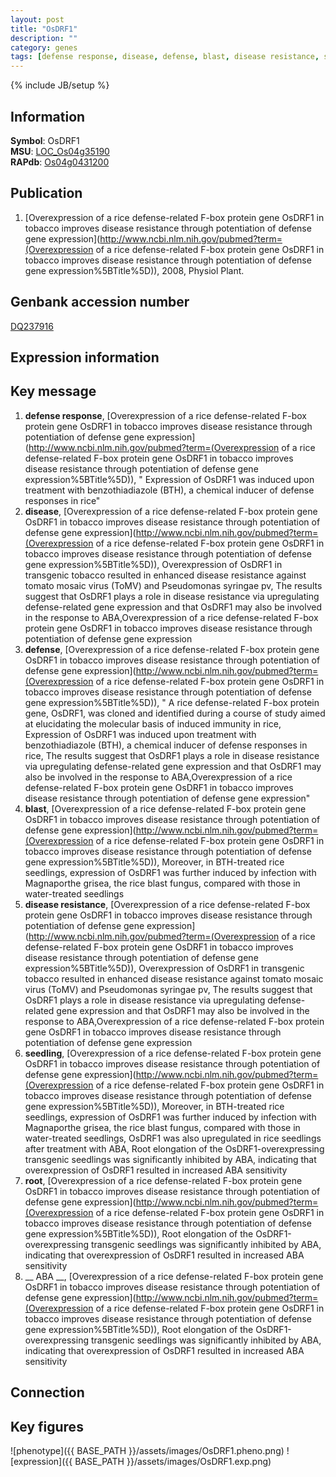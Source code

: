 ```yaml
---
layout: post
title: "OsDRF1"
description: ""
category: genes
tags: [defense response, disease, defense, blast, disease resistance, seedling, root,  ABA , Gene]
---
```

{% include JB/setup %}

## Information
__Symbol__: OsDRF1  
__MSU__: [LOC_Os04g35190](http://rice.plantbiology.msu.edu/cgi-bin/ORF_infopage.cgi?orf=LOC_Os04g35190)  
__RAPdb__: [Os04g0431200](http://rapdb.dna.affrc.go.jp/viewer/gbrowse_details/irgsp1?name=Os04g0431200)  

## Publication
1. [Overexpression of a rice defense-related F-box protein gene OsDRF1 in tobacco improves disease resistance through potentiation of defense gene expression](http://www.ncbi.nlm.nih.gov/pubmed?term=(Overexpression of a rice defense-related F-box protein gene OsDRF1 in tobacco improves disease resistance through potentiation of defense gene expression%5BTitle%5D)), 2008, Physiol Plant.

## Genbank accession number
[DQ237916](http://www.ncbi.nlm.nih.gov/nuccore/DQ237916)

## Expression information

## Key message
1. __defense response__, [Overexpression of a rice defense-related F-box protein gene OsDRF1 in tobacco improves disease resistance through potentiation of defense gene expression](http://www.ncbi.nlm.nih.gov/pubmed?term=(Overexpression of a rice defense-related F-box protein gene OsDRF1 in tobacco improves disease resistance through potentiation of defense gene expression%5BTitle%5D)), " Expression of OsDRF1 was induced upon treatment with benzothiadiazole (BTH), a chemical inducer of defense responses in rice"
2. __disease__, [Overexpression of a rice defense-related F-box protein gene OsDRF1 in tobacco improves disease resistance through potentiation of defense gene expression](http://www.ncbi.nlm.nih.gov/pubmed?term=(Overexpression of a rice defense-related F-box protein gene OsDRF1 in tobacco improves disease resistance through potentiation of defense gene expression%5BTitle%5D)),  Overexpression of OsDRF1 in transgenic tobacco resulted in enhanced disease resistance against tomato mosaic virus (ToMV) and Pseudomonas syringae pv, The results suggest that OsDRF1 plays a role in disease resistance via upregulating defense-related gene expression and that OsDRF1 may also be involved in the response to ABA,Overexpression of a rice defense-related F-box protein gene OsDRF1 in tobacco improves disease resistance through potentiation of defense gene expression
3. __defense__, [Overexpression of a rice defense-related F-box protein gene OsDRF1 in tobacco improves disease resistance through potentiation of defense gene expression](http://www.ncbi.nlm.nih.gov/pubmed?term=(Overexpression of a rice defense-related F-box protein gene OsDRF1 in tobacco improves disease resistance through potentiation of defense gene expression%5BTitle%5D)), " A rice defense-related F-box protein gene, OsDRF1, was cloned and identified during a course of study aimed at elucidating the molecular basis of induced immunity in rice, Expression of OsDRF1 was induced upon treatment with benzothiadiazole (BTH), a chemical inducer of defense responses in rice, The results suggest that OsDRF1 plays a role in disease resistance via upregulating defense-related gene expression and that OsDRF1 may also be involved in the response to ABA,Overexpression of a rice defense-related F-box protein gene OsDRF1 in tobacco improves disease resistance through potentiation of defense gene expression"
4. __blast__, [Overexpression of a rice defense-related F-box protein gene OsDRF1 in tobacco improves disease resistance through potentiation of defense gene expression](http://www.ncbi.nlm.nih.gov/pubmed?term=(Overexpression of a rice defense-related F-box protein gene OsDRF1 in tobacco improves disease resistance through potentiation of defense gene expression%5BTitle%5D)),  Moreover, in BTH-treated rice seedlings, expression of OsDRF1 was further induced by infection with Magnaporthe grisea, the rice blast fungus, compared with those in water-treated seedlings
5. __disease resistance__, [Overexpression of a rice defense-related F-box protein gene OsDRF1 in tobacco improves disease resistance through potentiation of defense gene expression](http://www.ncbi.nlm.nih.gov/pubmed?term=(Overexpression of a rice defense-related F-box protein gene OsDRF1 in tobacco improves disease resistance through potentiation of defense gene expression%5BTitle%5D)),  Overexpression of OsDRF1 in transgenic tobacco resulted in enhanced disease resistance against tomato mosaic virus (ToMV) and Pseudomonas syringae pv, The results suggest that OsDRF1 plays a role in disease resistance via upregulating defense-related gene expression and that OsDRF1 may also be involved in the response to ABA,Overexpression of a rice defense-related F-box protein gene OsDRF1 in tobacco improves disease resistance through potentiation of defense gene expression
6. __seedling__, [Overexpression of a rice defense-related F-box protein gene OsDRF1 in tobacco improves disease resistance through potentiation of defense gene expression](http://www.ncbi.nlm.nih.gov/pubmed?term=(Overexpression of a rice defense-related F-box protein gene OsDRF1 in tobacco improves disease resistance through potentiation of defense gene expression%5BTitle%5D)),  Moreover, in BTH-treated rice seedlings, expression of OsDRF1 was further induced by infection with Magnaporthe grisea, the rice blast fungus, compared with those in water-treated seedlings, OsDRF1 was also upregulated in rice seedlings after treatment with ABA, Root elongation of the OsDRF1-overexpressing transgenic seedlings was significantly inhibited by ABA, indicating that overexpression of OsDRF1 resulted in increased ABA sensitivity
7. __root__, [Overexpression of a rice defense-related F-box protein gene OsDRF1 in tobacco improves disease resistance through potentiation of defense gene expression](http://www.ncbi.nlm.nih.gov/pubmed?term=(Overexpression of a rice defense-related F-box protein gene OsDRF1 in tobacco improves disease resistance through potentiation of defense gene expression%5BTitle%5D)),  Root elongation of the OsDRF1-overexpressing transgenic seedlings was significantly inhibited by ABA, indicating that overexpression of OsDRF1 resulted in increased ABA sensitivity
8. __ ABA __, [Overexpression of a rice defense-related F-box protein gene OsDRF1 in tobacco improves disease resistance through potentiation of defense gene expression](http://www.ncbi.nlm.nih.gov/pubmed?term=(Overexpression of a rice defense-related F-box protein gene OsDRF1 in tobacco improves disease resistance through potentiation of defense gene expression%5BTitle%5D)),  Root elongation of the OsDRF1-overexpressing transgenic seedlings was significantly inhibited by ABA, indicating that overexpression of OsDRF1 resulted in increased ABA sensitivity

## Connection

## Key figures
![phenotype]({{ BASE_PATH }}/assets/images/OsDRF1.pheno.png)
![expression]({{ BASE_PATH }}/assets/images/OsDRF1.exp.png)


